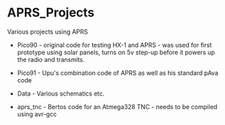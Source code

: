 APRS_Projects
=============

Various projects using APRS

  * Pico90 - original code for testing HX-1 and APRS - was used for first prototype
	using solar panels, turns on 5v step-up before it powers up the radio and transmits.

  * Pico91 - Upu's combination code of APRS as well as his standard pAva code

  * Data - Various schematics etc.

  * aprs_tnc - Bertos code for an Atmega328 TNC - needs to be compiled using avr-gcc
